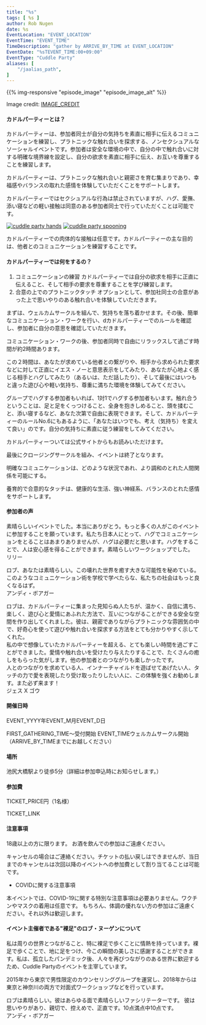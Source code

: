 ```yaml
---
title: "%s"
tags: [ %s ]
author: Rob Nugen
date: %s
EventLocation: "EVENT_LOCATION"
EventTime: "EVENT_TIME"
TimeDescription: "gather by ARRIVE_BY_TIME at EVENT_LOCATION"
EventDate: "%sTEVENT_TIME:00+09:00"
EventType: "Cuddle Party"
aliases: [
    "/jaalias_path",
]
---
```


{{% img-responsive "episode_image" "episode_image_alt" %}}

<div class="note">Image credit:
<a href="IMAGE_CREDIT">IMAGE_CREDIT</a>
</div>


#### カドルパーティーとは？

カドルパーティーは、参加者同士が自分の気持ちを素直に相手に伝えるコミュニケーションを練習し、プラトニックな触れ合いを探求する、ノンセクシュアルなソーシャルイベントです。参加者は安全な環境の中で、自分の中で触れ合いに対する明確な境界線を設定し、自分の欲求を素直に相手に伝え、お互いを尊重することを練習します。

カドルパーティーは、プラトニックな触れ合いと親密さを育む集まりであり、幸福感やバランスの取れた感情を体験していただくことをサポートします。

カドルパーティーではセクシュアルな行為は禁止されていますが、ハグ、愛撫、添い寝などの軽い接触は同意のある参加者同士で行っていただくことは可能です。

[![cuddle party hands](//b.robnugen.com/blog/2023/thumbs/cuddle_party_hands.jpg)](//b.robnugen.com/blog/2023/cuddle_party_hands.jpg)
[![cuddle party spooning](//b.robnugen.com/blog/2023/thumbs/cuddle_party_spooning.jpg)](//b.robnugen.com/blog/2023/cuddle_party_spooning.jpg)

カドルパーティーでの肉体的な接触は任意です。カドルパーティーの主な目的は、他者とのコミュニケーションを練習することです。


#### カドルパーティーでは何をするの？

1. コミュニケーションの練習
カドルパーティーでは自分の欲求を相手に正直に伝えること、そして相手の要求を尊重することを学び練習します。
2. 合意の上でのプラトニックタッチ
オプションとして、参加社同士の合意があった上で思いやりのある触れ合いを体験していただきます。

まずは、ウェルカムサークルを組んで、気持ちを落ち着かせます。その後、簡単なコミュニケーション・ワークを行い、dカドルパーティーでのルールを確認し、参加者に自分の意思を確認していただきます。

コミュニケーション・ワークの後、参加者同時で自由にリラックスして過ごす時間が約2時間あります。

この２時間は、あなたが求めている他者との繋がりや、相手から求められた要求などに対して正直にイエス・ノーと意思表示をしてみたり、あなたが心地よく感じる相手とハグしてみたり（あるいは、ただ話したり）、そして最後にはいつもと違った遊び心や軽い気持ち、尊重に満ちた環境を体験してみてください。

グループでハグする参加者もいれば、1対1でハグする参加者もいます。触れ合うということは、足と足をくっつけること、全身を抱きしめること、頭を揉むこと、添い寝するなど、あなた次第で自由に表現できます。そして、カドルパーティーのルールNo.6にもあるように、「あなたはいつでも、考え（気持ち）を変えて良い」のです。自分の気持ちに素直に従う練習をしてみてください。

カドルパーティーついては公式サイトからもお読みいただけます。

最後にクロージングサークルを組み、イベントは終了となります。

明確なコミュニケーションは、どのような状況であれ、より調和のとれた人間関係を可能にする。

養育的で合意的なタッチは、健康的な生活、強い神経系、バランスのとれた感情をサポートします。


#### 参加者の声

素晴らしいイベントでした。本当にありがとう。もっと多くの人がこのイベントに参加することを願っています。私たち日本人にとって、ハグでコミュニケーションをとることはあまりありませんが、ハグは必要だと思います。ハグをすることで、人は安心感を得ることができます。素晴らしいワークショップでした。
<br>リリー

ロブ、あなたは素晴らしい。この壊れた世界を癒す大きな可能性を秘めている。このようなコミュニケーション術を学校で学べたらな、私たちの社会はもっと良くなるはず。
<br>アンディ・ボアガー

ロブは、カドルパーティーに集まった見知らぬ人たちが、温かく、自信に満ち、楽しく、遊び心と愛情にあふれた方法で、互いにつながることができる安全な空間を作り出してくれました。彼は、親密でありながらプラトニックな雰囲気の中で、好奇心を使って遊びや触れ合いを探求する方法をとても分かりやすく示してくれた。
<br>私の中で想像していたカドルパーティーを超える、とても楽しい時間を過ごすことができました。愛情や触れ合いを受けたり与えたりすることで、たくさんの癒しをもらった気がします。他の参加者とのつながりも楽しかったです。
<br>人とのつながりを求めている人、インナーチャイルドを遊ばせてあげたい人、タッチの力で愛を表現したり受け取ったりしたい人に、この体験を強くお勧めします。また必ず来ます！
<br>ジェス X ゴウ


#### 開催日時

EVENT_YYYY年EVENT_M月EVENT_D日

FIRST_GATHERING_TIME〜受付開始
EVENT_TIMEウェルカムサークル開始（ARRIVE_BY_TIMEまでにお越しください）

#### 場所

池尻大橋駅より徒歩5分（詳細は参加申込時にお知らせします。）

#### 参加費

TICKET_PRICE円（1名様）

TICKET_LINK

#### 注意事項

18歳以上の方に限ります。
お酒を飲んでの参加はご遠慮ください。

キャンセルの場合はご連絡ください。チケットの払い戻しはできませんが、当日までのキャンセルは次回以降のイベントへの参加費として割り当てることは可能です。

* COVIDに関する注意事項

本イベントでは、COVID-19に関する特別な注意事項は必要ありません。ワクチンやマスクの着用は任意です。
もちろん、体調の優れない方の参加はご遠慮ください。それ以外は歓迎します。


#### イベント主催者である"裸足"のロブ・ヌーゲンについて

私は周りの世界とつながること、特に裸足で歩くことに情熱を持っています。裸足で歩くことで、地に足をつけ、今この瞬間の美しさに感謝することができます。私は、孤立したパンデミック後、人々を再びつながりのある世界に歓迎するため、Cuddle Partyのイベントを主宰しています。

2015年から東京で男性限定のカウンセリンググループを運営し、2018年からは東京と神奈川の両方で対面式ワークショップなどを行っています。

ロブは素晴らしい。彼はあらゆる面で素晴らしいファシリテーターです。
彼は思いやりがあり、親切で、控えめで、正直です。10点満点中10点です。
<br>アンディ・ボアガー
